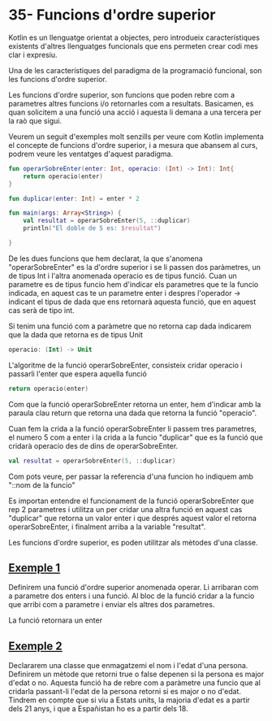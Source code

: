 # 35- Funcions d'ordre superior

Kotlin es un llenguatge orientat a objectes, pero introdueix característiques existents d'altres llenguatges funcionals que ens permeten crear codi mes clar i expresiu.

Una de les característiques del paradigma de la programació funcional, son les funcions d'ordre superior.

Les funcions d'ordre superior, son funcions que poden rebre com a parametres altres funcions i/o retornarles com a resultats. Basicamen, es quan solicitem a una funció una acció i aquesta li demana a una tercera per la raò que sigui.

Veurem un seguit d'exemples molt senzills per veure com Kotlin implementa el concepte de funcions d'ordre superior, i a mesura que abansem al curs, podrem veure les ventatges d'aquest paradigma.

```kotlin
fun operarSobreEnter(enter: Int, operacio: (Int) -> Int): Int{
    return operacio(enter)
}

fun duplicar(enter: Int) = enter * 2

fun main(args: Array<String>) {
    val resultat = operarSobreEnter(5, ::duplicar)
    println("El doble de 5 es: $resultat")

}
```

De les dues funcions que hem declarat, la que s'anomena "operarSobreEnter" es la d'ordre superior i se li passen dos paràmetres, un de tipus Int i l'altra anomenada operacio es de tipus funció. Cuan un parametre es de tipus funcio hem d'indicar els parametres que te la funcio indicada, en aquest cas te un parametre enter i despres l'operador -> indicant el tipus de dada que ens retornarà aquesta funció, que en aquest cas serà de tipo int. 

Si tenim una funció com a paràmetre que no retorna cap dada indicarem que la dada que retorna es de tipus Unit

```kotlin
operacio: (Int) -> Unit
```
L'algoritme de la funció operarSobreEnter, consisteix cridar operacio i passarli l'enter que espera aquella funció

```kotlin
return operacio(enter)
```

Com que la funció operarSobreEnter retorna un enter, hem d'indicar amb la paraula clau return que retorna una dada que retorna la funció "operacio".

Cuan fem la crida a la funció operarSobreEnter li passem tres parametres, el numero 5 com a enter i la crida a la funcio "duplicar" que es la funció que cridarà operacio des de dins de operarSobreEnter.

```kotlin
val resultat = operarSobreEnter(5, ::duplicar)
```

Com pots veure, per passar la referencia d'una funcion ho indiquem amb "::nom de la funcio"

Es importan entendre el funcionament de la funció operarSobreEnter que rep 2 parametres i utilitza un per cridar una altra funció en aquest cas "duplicar" que retorna un valor enter i que després aquest valor el retorna operarSobreEnter, i finalment arriba a la variable "resultat".

Les funcions d'ordre superior, es poden utilitzar als mètodes d'una classe.

## [Exemple 1](https://github.com/marcmoiagese/curskotlin/blob/master/35-Funcions_d_ordre_superior/Exemple1/src/main/kotlin/Main.kt)

Definirem una funció d'ordre superior anomenada operar. Li arribaran com a parametre dos enters i una funció. Al bloc de la funció cridar a la funcio que arribi com a parametre i enviar els altres dos parametres.

La funció retornara un enter

## [Exemple 2](https://github.com/marcmoiagese/curskotlin/blob/master/35-Funcions_d_ordre_superior/Exemple2/src/main/kotlin/Main.kt)

Declararem una classe que enmagatzemi el nom i l'edat d'una persona. Definirem un mètode que retorni true o false depenen si la persona es major d'edat o no. Aquesta funció ha de rebre com a paràmetre una funcio que al cridarla passant-li l'edat de la persona retorni si es major o no d'edat.
Tindrem en compte que si viu a Estats units, la majoria d'edat es a partir dels 21 anys, i que a Españistan ho es a partir dels 18.


